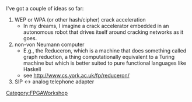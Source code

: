 I've got a couple of ideas so far:

1.  WEP or WPA (or other hash/cipher) crack acceleration
    -   In my dreams, I imagine a crack accelerator embedded in an
        autonomous robot that drives itself around cracking networks as
        it goes.
2.  non-von Neumann computer
    -   E.g., the Reduceron, which is a machine that does something
        called graph reduction, a thing computationally equivalent to a
        Turing machine but which is better suited to pure functional
        languages like Haskell
    -   see <http://www.cs.york.ac.uk/fp/reduceron/>
3.  SIP \<-\> analog telephone adapter

[Category:FPGAWorkshop](Category:FPGAWorkshop)
